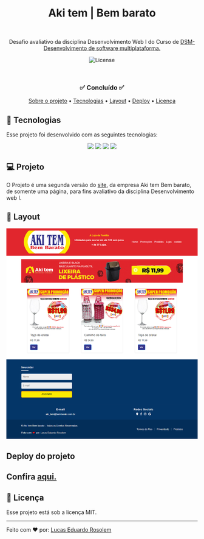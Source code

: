 <h1 align="center"> Aki tem | Bem barato</h1>
<p align="center">

  ![]()
  
</p>

<p align="center">
Desafio avaliativo da disciplina Desenvolvimento Web I do Curso de <a href="https://fatecararas.cps.sp.gov.br/tecnologia-em-desenvolvimento-de-softwares-multiplataforma/">DSM- Desenvolvimento de software multiplataforma.</a>

<p align="center">
  <img alt="License" src="https://img.shields.io/static/v1?label=license&message=MIT&color=49AA26&labelColor=000000">
</p>

<br>

<h3 align="center">✅ Concluído ✅</h3>

<p align="center">
 <a href="#-Projeto">Sobre o projeto</a> •
 <a href="#-tecnologias">Tecnologias</a> • 
 <a href="#-layout">Layout</a> • 
<a href="#-Deploy-do-projeto">Deploy</a> •
<a href="#Licença">Licença</a>
</p>


## 🚀 Tecnologias

Esse projeto foi desenvolvido com as seguintes tecnologias:

<p align="center">
  <!-- <img src="https://img.shields.io/badge/JavaScript-323330?style=for-the-badge&logo=javascript&logoColor=F7DF1E"> -->
  <img src="https://img.shields.io/badge/JavaScript-F7DF1E?style=for-the-badge&logo=javascript&logoColor=black"/>
  <img src="https://img.shields.io/badge/Bootstrap-563D7C?style=for-the-badge&logo=bootstrap&logoColor=white"/>
  <img src="https://img.shields.io/badge/HTML5-E34F26?style=for-the-badge&logo=html5&logoColor=white"/>
  <img src="https://img.shields.io/badge/CSS3-1572B6?style=for-the-badge&logo=css3&logoColor=white"/>

</p>

## 💻 Projeto

O Projeto é uma segunda versão do [site](https://www.akitembembarato.com/lojas/portal.html), da empresa  Aki tem Bem barato, de somente uma página, para fins avaliativo da disciplina Desenvolvimento web I.




## 🔖 Layout

![](img/screen.png) 



## Deploy do projeto

Confira [aqui.](https://akitembembarato.netlify.app)
---
## :memo: Licença

Esse projeto está sob a licença MIT.

---

 <p>Feito com ❤️ por: <a href="https://linktr.ee/lucas.007"> Lucas Eduardo Rosolem</a></p>
